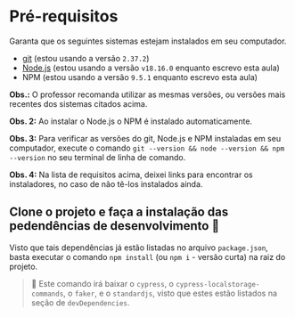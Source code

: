 # Pré-requisitos 

Garanta que os seguintes sistemas estejam instalados em seu computador.

- [git](https://git-scm.com/) (estou usando a versão `2.37.2`)
- [Node.js](https://nodejs.org/en/) (estou usando a versão `v18.16.0` enquanto escrevo esta aula)
- NPM (estou usando a versão `9.5.1` enquanto escrevo esta aula)

**Obs.:** O professor recomanda utilizar as mesmas versões, ou versões mais recentes dos sistemas citados acima.

**Obs. 2:** Ao instalar o Node.js o NPM é instalado automaticamente.

**Obs. 3:** Para verificar as versões do git, Node.js e NPM instaladas em seu computador, execute o comando `git --version && node --version && npm --version` no seu terminal de linha de comando.

**Obs. 4:** Na lista de requisitos acima, deixei links para encontrar os instaladores, no caso de não tê-los instalados ainda.

## Clone o projeto e faça a instalação das pedendências de desenvolvimento 🐑

Visto que tais dependências já estão listadas no arquivo `package.json`, basta executar o comando `npm install` (ou `npm i` - versão curta) na raiz do projeto.

> 🧙 Este comando irá baixar o `cypress`, o `cypress-localstorage-commands`, o `faker`, e o `standardjs`, visto que estes estão listados na seção de `devDependencies`.
>


